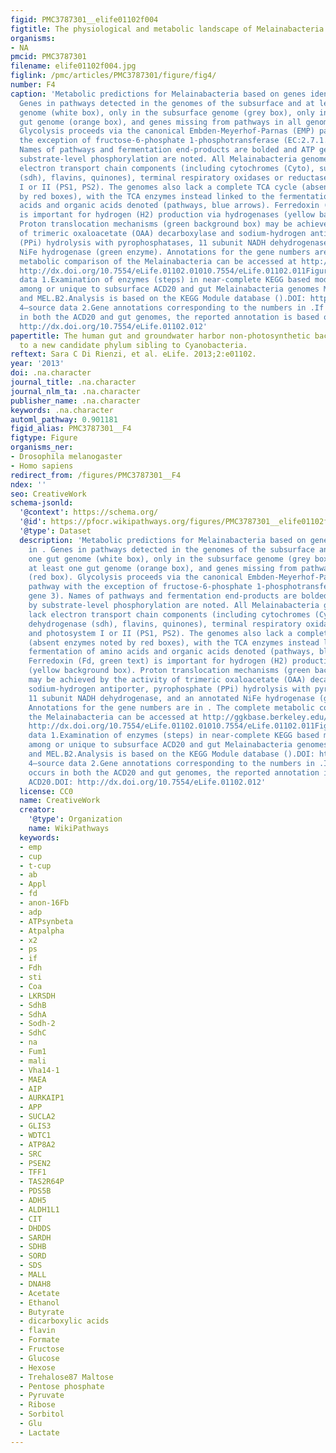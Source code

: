 ```yaml
---
figid: PMC3787301__elife01102f004
figtitle: The physiological and metabolic landscape of Melainabacteria
organisms:
- NA
pmcid: PMC3787301
filename: elife01102f004.jpg
figlink: /pmc/articles/PMC3787301/figure/fig4/
number: F4
caption: 'Metabolic predictions for Melainabacteria based on genes identified in .
  Genes in pathways detected in the genomes of the subsurface and at least one gut
  genome (white box), only in the subsurface genome (grey box), only in at least one
  gut genome (orange box), and genes missing from pathways in all genomes (red box).
  Glycolysis proceeds via the canonical Embden-Meyerhof-Parnas (EMP) pathway with
  the exception of fructose-6-phosphate 1-phosphotransferase (EC:2.7.1.90, gene 3).
  Names of pathways and fermentation end-products are bolded and ATP generated by
  substrate-level phosphorylation are noted. All Melainabacteria genomes sampled lack
  electron transport chain components (including cytochromes (Cyto), succinate dehydrogenase
  (sdh), flavins, quinones), terminal respiratory oxidases or reductases, and photosystem
  I or II (PS1, PS2). The genomes also lack a complete TCA cycle (absent enzymes noted
  by red boxes), with the TCA enzymes instead linked to the fermentation of amino
  acids and organic acids denoted (pathways, blue arrows). Ferredoxin (Fd, green text)
  is important for hydrogen (H2) production via hydrogenases (yellow background box).
  Proton translocation mechanisms (green background box) may be achieved by the activity
  of trimeric oxaloacetate (OAA) decarboxylase and sodium-hydrogen antiporter, pyrophosphate
  (PPi) hydrolysis with pyrophosphatases, 11 subunit NADH dehydrogenase, and an annotated
  NiFe hydrogenase (green enzyme). Annotations for the gene numbers are in . The complete
  metabolic comparison of the Melainabacteria can be accessed at http://ggkbase.berkeley.edu/genome_summaries/81-MEL-Metabolic-Overview-June2013.DOI:
  http://dx.doi.org/10.7554/eLife.01102.01010.7554/eLife.01102.011Figure 4—source
  data 1.Examination of enzymes (steps) in near-complete KEGG based modules shared
  among or unique to subsurface ACD20 and gut Melainabacteria genomes MEL.A1, MEL.B1,
  and MEL.B2.Analysis is based on the KEGG Module database ().DOI: http://dx.doi.org/10.7554/eLife.01102.01110.7554/eLife.01102.012Figure
  4—source data 2.Gene annotations corresponding to the numbers in .If the gene occurs
  in both the ACD20 and gut genomes, the reported annotation is based on ACD20.DOI:
  http://dx.doi.org/10.7554/eLife.01102.012'
papertitle: The human gut and groundwater harbor non-photosynthetic bacteria belonging
  to a new candidate phylum sibling to Cyanobacteria.
reftext: Sara C Di Rienzi, et al. eLife. 2013;2:e01102.
year: '2013'
doi: .na.character
journal_title: .na.character
journal_nlm_ta: .na.character
publisher_name: .na.character
keywords: .na.character
automl_pathway: 0.901181
figid_alias: PMC3787301__F4
figtype: Figure
organisms_ner:
- Drosophila melanogaster
- Homo sapiens
redirect_from: /figures/PMC3787301__F4
ndex: ''
seo: CreativeWork
schema-jsonld:
  '@context': https://schema.org/
  '@id': https://pfocr.wikipathways.org/figures/PMC3787301__elife01102f004.html
  '@type': Dataset
  description: 'Metabolic predictions for Melainabacteria based on genes identified
    in . Genes in pathways detected in the genomes of the subsurface and at least
    one gut genome (white box), only in the subsurface genome (grey box), only in
    at least one gut genome (orange box), and genes missing from pathways in all genomes
    (red box). Glycolysis proceeds via the canonical Embden-Meyerhof-Parnas (EMP)
    pathway with the exception of fructose-6-phosphate 1-phosphotransferase (EC:2.7.1.90,
    gene 3). Names of pathways and fermentation end-products are bolded and ATP generated
    by substrate-level phosphorylation are noted. All Melainabacteria genomes sampled
    lack electron transport chain components (including cytochromes (Cyto), succinate
    dehydrogenase (sdh), flavins, quinones), terminal respiratory oxidases or reductases,
    and photosystem I or II (PS1, PS2). The genomes also lack a complete TCA cycle
    (absent enzymes noted by red boxes), with the TCA enzymes instead linked to the
    fermentation of amino acids and organic acids denoted (pathways, blue arrows).
    Ferredoxin (Fd, green text) is important for hydrogen (H2) production via hydrogenases
    (yellow background box). Proton translocation mechanisms (green background box)
    may be achieved by the activity of trimeric oxaloacetate (OAA) decarboxylase and
    sodium-hydrogen antiporter, pyrophosphate (PPi) hydrolysis with pyrophosphatases,
    11 subunit NADH dehydrogenase, and an annotated NiFe hydrogenase (green enzyme).
    Annotations for the gene numbers are in . The complete metabolic comparison of
    the Melainabacteria can be accessed at http://ggkbase.berkeley.edu/genome_summaries/81-MEL-Metabolic-Overview-June2013.DOI:
    http://dx.doi.org/10.7554/eLife.01102.01010.7554/eLife.01102.011Figure 4—source
    data 1.Examination of enzymes (steps) in near-complete KEGG based modules shared
    among or unique to subsurface ACD20 and gut Melainabacteria genomes MEL.A1, MEL.B1,
    and MEL.B2.Analysis is based on the KEGG Module database ().DOI: http://dx.doi.org/10.7554/eLife.01102.01110.7554/eLife.01102.012Figure
    4—source data 2.Gene annotations corresponding to the numbers in .If the gene
    occurs in both the ACD20 and gut genomes, the reported annotation is based on
    ACD20.DOI: http://dx.doi.org/10.7554/eLife.01102.012'
  license: CC0
  name: CreativeWork
  creator:
    '@type': Organization
    name: WikiPathways
  keywords:
  - emp
  - cup
  - t-cup
  - ab
  - Appl
  - fd
  - anon-16Fb
  - adp
  - ATPsynbeta
  - Atpalpha
  - x2
  - ps
  - if
  - Fdh
  - sti
  - Coa
  - LKRSDH
  - SdhB
  - SdhA
  - Sodh-2
  - SdhC
  - na
  - Fum1
  - mali
  - Vha14-1
  - MAEA
  - AIP
  - AURKAIP1
  - APP
  - SUCLA2
  - GLIS3
  - WDTC1
  - ATP8A2
  - SRC
  - PSEN2
  - TFF1
  - TAS2R64P
  - PDS5B
  - ADH5
  - ALDH1L1
  - CIT
  - DHDDS
  - SARDH
  - SDHB
  - SORD
  - SDS
  - MALL
  - DNAH8
  - Acetate
  - Ethanol
  - Butyrate
  - dicarboxylic acids
  - flavin
  - Formate
  - Fructose
  - Glucose
  - Hexose
  - Trehalose87 Maltose
  - Pentose phosphate
  - Pyruvate
  - Ribose
  - Sorbitol
  - Glu
  - Lactate
---
```

